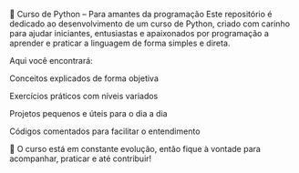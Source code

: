 🐍 Curso de Python – Para amantes da programação
Este repositório é dedicado ao desenvolvimento de um curso de Python, criado com carinho para ajudar iniciantes, entusiastas e apaixonados por programação a aprender e praticar a linguagem de forma simples e direta.

Aqui você encontrará:

Conceitos explicados de forma objetiva

Exercícios práticos com níveis variados

Projetos pequenos e úteis para o dia a dia

Códigos comentados para facilitar o entendimento

📌 O curso está em constante evolução, então fique à vontade para acompanhar, praticar e até contribuir!
